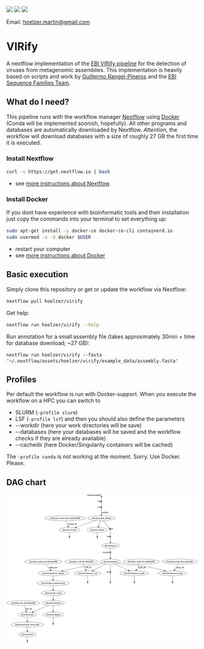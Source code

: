 ![](https://img.shields.io/badge/nextflow-19.10.0-brightgreen)
![](https://img.shields.io/badge/uses-docker-blue.svg)
![](https://img.shields.io/badge/uses-conda-yellow.svg)

Email: hoelzer.martin@gmail.com

# VIRify

A nextflow implementation of the [EBI VIRify pipeline](https://github.com/EBI-Metagenomics/emg-viral-pipeline) for the detection of viruses from metagenomic assemblies.
This implementation is heavily based on scripts and work by [Guillermo Rangel-Pineros](https://github.com/guille0387) and the [EBI Sequence Families Team](https://www.ebi.ac.uk/about/people/rob-finn).

## What do I need?

This pipeline runs with the workflow manager [Nextflow](https://www.nextflow.io/) using [Docker](https://docs.docker.com/v17.09/engine/installation/linux/docker-ce/ubuntu/#install-docker-ce) (Conda will be implemented soonish, hopefully). All other programs and databases are automatically downloaded by Nextflow. _Attention_, the workflow will download databases with a size of roughly 27 GB the first time it is executed. 

### Install Nextflow
```bash
curl -s https://get.nextflow.io | bash
```
* see [more instructions about Nextflow](https://www.nextflow.io/). 

### Install Docker
If you dont have experience with bioinformatic tools and their installation just copy the commands into your terminal to set everything up:
```bash
sudo apt-get install -y docker-ce docker-ce-cli containerd.io
sudo usermod -a -G docker $USER
```
* restart your computer
* see [more instructions about Docker](https://docs.docker.com/v17.09/engine/installation/linux/docker-ce/ubuntu/#install-docker-ce)


## Basic execution

Simply clone this repository or get or update the workflow via Nextflow:
```bash
nextflow pull hoelzer/virify
```

Get help:
```bash
nextflow run hoelzer/virify --help
```

Run annotation for a small assembly file (takes approximately 30min + time for database download; ~27 GB):
````
nextflow run hoelzer/virify --fasta '~/.nextflow/assets/hoelzer/virify/example_data/assembly.fasta'
````

## Profiles

Per default the workflow is run with Docker-support. When you execute the workflow on a HPC you can switch to 
* SLURM (``-profile slurm``)
* LSF (``-profile lsf``)
and then you should also define the parameters
* --workdir (here your work directories will be save)
* --databases (here your databases will be saved and the workflow checks if they are already available)
* --cachedir (here Docker/Singularity containers will be cached)

The ``-profile conda`` is not working at the moment. Sorry. Use Docker. Please. 

## DAG chart

![DAG chart](figures/chart.png)

